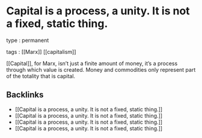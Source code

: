 # Capital is a process, a unity. It is not a fixed, static thing.

type
: permanent

tags
: [[Marx]] [[capitalism]]

[[Capital]], for Marx, isn&rsquo;t just a finite amount of money, it&rsquo;s a process through which value is created. Money and commodities only represent part of the totality that is capital.


<a id="org8ca3463"></a>

## Backlinks

-   [[Capital is a process, a unity. It is not a fixed, static thing.]]
-   [[Capital is a process, a unity. It is not a fixed, static thing.]]
-   [[Capital is a process, a unity. It is not a fixed, static thing.]]
-   [[Capital is a process, a unity. It is not a fixed, static thing.]]
